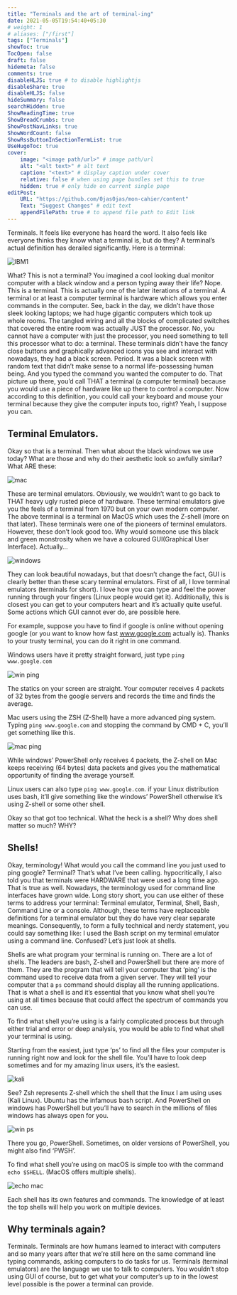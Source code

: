 ```yaml
---
title: "Terminals and the art of terminal-ing"
date: 2021-05-05T19:54:40+05:30
# weight: 1
# aliases: ["/first"]
tags: ["Terminals"]
showToc: true
TocOpen: false
draft: false
hidemeta: false
comments: true
disableHLJS: true # to disable highlightjs
disableShare: true
disableHLJS: false
hideSummary: false
searchHidden: true
ShowReadingTime: true
ShowBreadCrumbs: true
ShowPostNavLinks: true
ShowWordCount: false
ShowRssButtonInSectionTermList: true
UseHugoToc: true
cover:
    image: "<image path/url>" # image path/url
    alt: "<alt text>" # alt text
    caption: "<text>" # display caption under cover
    relative: false # when using page bundles set this to true
    hidden: true # only hide on current single page
editPost:
    URL: "https://github.com/0jas0jas/mon-cahier/content"
    Text: "Suggest Changes" # edit text
    appendFilePath: true # to append file path to Edit link
---
```


Terminals. It feels like everyone has heard the word. It also feels like everyone thinks they know what a terminal is, but do they? A terminal’s actual definition has derailed significantly. Here is a terminal:

![IBM1](https://upload.wikimedia.org/wikipedia/commons/thumb/9/9f/DEC_VT100_terminal_transparent.png/1200px-DEC_VT100_terminal_transparent.png)

What? This is not a terminal? You imagined a cool looking dual monitor computer with a black window and a person typing away their life? Nope. This is a terminal. This is actually one of the later iterations of a terminal. A terminal or at least a computer terminal is hardware which allows you enter commands in the computer. See, back in the day, we didn’t have those sleek looking laptops; we had huge gigantic computers which took up whole rooms. The tangled wiring and all the blocks of complicated switches that covered the entire room was actually JUST the processor. No, you cannot have a computer with just the processor, you need something to tell this processor what to do: a terminal. These terminals didn’t have the fancy close buttons and graphically advanced icons you see and interact with nowadays, they had a black screen. Period. It was a black screen with random text that didn’t make sense to a normal life-possessing human being. And you typed the command you wanted the computer to do. That picture up there, you’d call THAT a terminal (a computer terminal) because you would use a piece of hardware like up there to control a computer. Now according to this definition, you could call your keyboard and mouse your terminal because they give the computer inputs too, right? Yeah, I suppose you can. 

## Terminal Emulators.

Okay so that is a terminal. Then what about the black windows we use today? What are those and why do their aesthetic look so awfully similar? What ARE these:

![mac](https://upload.wikimedia.org/wikipedia/commons/thumb/7/78/Appleterminal2.png/1200px-Appleterminal2.png)

These are terminal emulators. Obviously, we wouldn’t want to go back to THAT heavy ugly rusted piece of hardware. These terminal emulators give you the feels of a terminal from 1970 but on your own modern computer. The above terminal is a terminal on MacOS which uses the Z-shell (more on that later). These terminals were one of the pioneers of terminal emulators. However, these don’t look good too. Why would someone use this black and green monstrosity when we have a coloured GUI(Graphical User Interface). Actually…

![windows](/pictures/windows-terminal.png)

They can look beautiful nowadays, but that doesn’t change the fact, GUI is clearly better than these scary terminal emulators. First of all, I love terminal emulators (terminals for short). I love how you can type and feel the power running through your fingers (Linux people would get it). Additionally, this is closest you can get to your computers heart and it’s actually quite useful. Some actions which GUI cannot ever do, are possible here.

For example, suppose you have to find if google is online without opening google (or you want to know how fast www.google.com actually is). Thanks to your trusty terminal, you can do it right in one command.

Windows users have it pretty straight forward, just type `ping www.google.com` 

![win ping](/pictures/ping-windows.png)

The statics on your screen are straight. Your computer receives 4 packets of 32 bytes from the google servers and records the time and finds the average.

Mac users using the ZSH (Z-Shell) have a more advanced ping system. Typing `ping www.google.com` and stopping the command by CMD + C, you’ll get something like this.

![mac ping](/pictures/ping-mac.png)

While windows’ PowerShell only receives 4 packets, the Z-shell on Mac keeps receiving (64 bytes) data packets and gives you the mathematical opportunity of finding the average yourself.

Linux users can also type `ping www.google.com`. if your Linux distribution uses bash, it’ll give something like the windows’ PowerShell otherwise it’s using Z-shell or some other shell.

Okay so that got too technical. What the heck is a shell? Why does shell matter so much? WHY? 

## Shells!

Okay, terminology! What would you call the command line you just used to ping google? Terminal? That’s what I’ve been calling. hypocritically, I also told you that terminals were HARDWARE that were used a long time ago. That is true as well. Nowadays, the terminology used for command line interfaces have grown wide. Long story short, you can use either of these terms to address your terminal: Terminal emulator, Terminal, Shell, Bash, Command Line or a console. Although, these terms have replaceable definitions for a terminal emulator but they do have very clear separate meanings. Consequently, to form a fully technical and nerdy statement, you could say something like: I used the Bash script on my terminal emulator using a command line. Confused? Let’s just look at shells.

Shells are what program your terminal is running on. There are a lot of shells. The leaders are bash, Z-shell and PowerShell but there are more of them. They are the program that will tell your computer that ‘ping’ is the command used to receive data from a given server. They will tell your computer that a `ps` command should display all the running applications. That is what a shell is and it’s essential that you know what shell you’re using at all times because that could affect the spectrum of commands you can use.

To find what shell you’re using is a fairly complicated process but through either trial and error or deep analysis, you would be able to find what shell your terminal is using.

Starting from the easiest, just type ‘ps’ to find all the files your computer is running right now and look for the shell file. You’ll have to look deep sometimes and for my amazing linux users, it’s the easiest. 

![kali](/pictures/ps-kali.png)

See? Zsh represents Z-shell which the shell that the linux I am using uses (Kali Linux). Ubuntu has the infamous bash script. And PowerShell on windows has PowerShell but you’ll have to search in the millions of files windows has always open for you.

![win ps](/pictures/ps-windows.png)

There you go, PowerShell. Sometimes, on older versions of PowerShell, you might also find ‘PWSH’.

To find what shell you’re using on macOS is simple too with the command `echo $SHELL`. (MacOS offers multiple shells).

![echo mac](/pictures/echo-mac.png)

Each shell has its own features and commands. The knowledge of at least the top shells will help you work on multiple devices.

## Why terminals again?

Terminals. Terminals are how humans learned to interact with computers and so many years after that we’re still here on the same command line typing commands, asking computers to do tasks for us. Terminals (terminal emulators) are the language we use to talk to computers. You wouldn’t stop using GUI of course, but to get what your computer’s up to in the lowest level possible is the power a terminal can provide.
